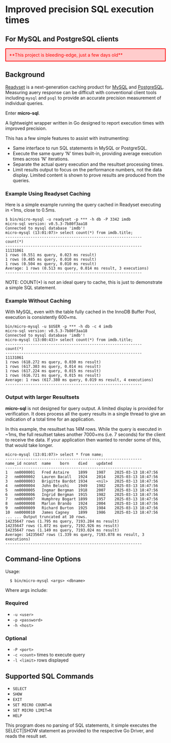 #  Improved precision SQL execution times
## For MySQL and PostgreSQL clients

<div style="border: 2px solid red; padding: 10px; background-color: #ffcccc; color: red;">
  **This project is bleeding-edge, just a few days old**
</div>

## Background

[Readyset](https://readyset.io) is a next-generation caching product for [MySQL](https://www.mysql.com) and [PostgreSQL](https://postgres.org).
Measuring auery response can be difficult with conventional client tools including `mysql` and `psql` to provide an accurate precision measurement of individual queries.

Enter **micro-sql**.

A lightweight wrapper written in Go designed to report execution times with improved precision.

This has a few simple features to assist with instrumenting:
* Same interface to run SQL statements in MySQL or PostgreSQL.
* Execute the same query 'N' times built-in, providing average execution times across 'N' iterations.
* Separate the actual query execution and the resultset processing times.
* Limit results output to focus on the performance numbers, not the data display. Limited content is shown to prove results are produced from the queries.

### Example Using Readyset Caching

Here is a simple example running the query cached in Readyset executing in <1ms, close to 0.5ms.

```
$ bin/micro-mysql -u readyset -p *** -h db -P 3342 imdb
micro-sql version: v0.5.3-7b80f3aa18
Connected to mysql database 'imdb'!
micro-mysql (13:01:07)> select count(*) from imdb.title;
------------------------------------------------------------
count(*)
------------------------------------------------------------
11131061
1 rows (0.551 ms query, 0.023 ms result)
1 rows (0.485 ms query, 0.010 ms result)
1 rows (0.504 ms query, 0.010 ms result)
Average: 1 rows (0.513 ms query, 0.014 ms result, 3 executions)
------------------------------------------------------------
```

NOTE: COUNT(*) is not an ideal query to cache, this is just to demonstrate a simple SQL statement.

### Example Without Caching

With MySQL, even with the table fully cached in the InnoDB Buffer Pool, execution is consistently 600+ms.

```
bin/micro-mysql -u $USER -p *** -h db -c 4 imdb
micro-sql version: v0.5.3-7b80f3aa18
Connected to mysql database 'imdb'!
micro-mysql (13:00:43)> select count(*) from imdb.title;
------------------------------------------------------------
count(*)
------------------------------------------------------------
11131061
1 rows (618.272 ms query, 0.030 ms result)
1 rows (617.303 ms query, 0.014 ms result)
1 rows (617.224 ms query, 0.015 ms result)
1 rows (616.721 ms query, 0.015 ms result)
Average: 1 rows (617.380 ms query, 0.019 ms result, 4 executions)
------------------------------------------------------------
```

### Output with larger Resultsets

**micro-sql** is not designed for query output. A limited display is provided for verification. It does process all the query results in a single thread to give an indication of a total time for an application.

In this example, the resultset has 14M rows. While the query is executed in ~1ms, the full resultset takes another 7000+ms (i.e. 7 seconds) for the client to receive the data. If your application then wanted to render some of this, that would take longer.


```
micro-mysql (13:01:07)> select * from name;
------------------------------------------------------------
name_id	nconst	name	born	died	updated
------------------------------------------------------------
1	nm0000001	Fred Astaire	1899	1987	2025-03-13 18:47:56
2	nm0000002	Lauren Bacall	1924	2014	2025-03-13 18:47:56
3	nm0000003	Brigitte Bardot	1934	<nil>	2025-03-13 18:47:56
4	nm0000004	John Belushi	1949	1982	2025-03-13 18:47:56
5	nm0000005	Ingmar Bergman	1918	2007	2025-03-13 18:47:56
6	nm0000006	Ingrid Bergman	1915	1982	2025-03-13 18:47:56
7	nm0000007	Humphrey Bogart	1899	1957	2025-03-13 18:47:56
8	nm0000008	Marlon Brando	1924	2004	2025-03-13 18:47:56
9	nm0000009	Richard Burton	1925	1984	2025-03-13 18:47:56
10	nm0000010	James Cagney	1899	1986	2025-03-13 18:47:56
... ... Output truncated at 10 rows.
14235647 rows (1.795 ms query, 7193.284 ms result)
14235647 rows (1.072 ms query, 7192.926 ms result)
14235647 rows (1.149 ms query, 7193.024 ms result)
Average: 14235647 rows (1.339 ms query, 7193.078 ms result, 3 executions)
------------------------------------------------------------
```

## Command-line Options

Usage:
```
  $ bin/micro-mysql <args> <dbname>
```

Where args include:

### Required

- `-u <user>`
- `-p <password>`
- `-h <host>`

### Optional

- `-P <port>`
- `-c <count>` times to execute query
- `-l <limit>` rows displayed

## Supported SQL Commands

- `SELECT`
- `SHOW`
- `EXIT`
- `SET MICRO COUNT=N`
- `SET MICRO LIMIT=N`
- `HELP`

This program does no parsing of SQL statements, it simple executes the SELECT|SHOW statement as provided to the respective Go Driver, and reads the result set.
